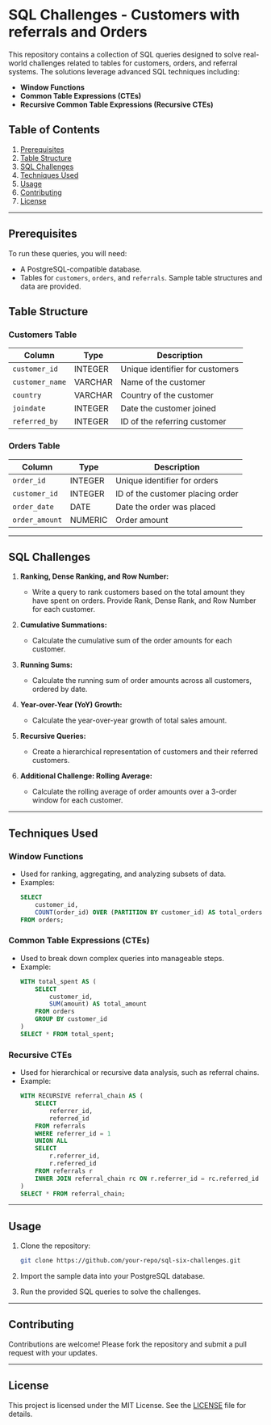 # SQL Challenges - Customers with referrals and Orders

This repository contains a collection of SQL queries designed to solve real-world challenges related to tables for customers, orders, and referral systems. The solutions leverage advanced SQL techniques including:

- **Window Functions**
- **Common Table Expressions (CTEs)**
- **Recursive Common Table Expressions (Recursive CTEs)**

## Table of Contents

1. [Prerequisites](#prerequisites)
2. [Table Structure](#table-structure)
3. [SQL Challenges](#sql-challenges)
4. [Techniques Used](#techniques-used)
5. [Usage](#usage)
6. [Contributing](#contributing)
7. [License](#license)

---

## Prerequisites

To run these queries, you will need:

- A PostgreSQL-compatible database.
- Tables for `customers`, `orders`, and `referrals`. Sample table structures and data are provided.

## Table Structure

### Customers Table

| Column           | Type        | Description                     |
|------------------|-------------|---------------------------------|
| `customer_id`    | INTEGER     | Unique identifier for customers |
| `customer_name`  | VARCHAR     | Name of the customer            |
| `country`        | VARCHAR     | Country of the customer         |
| `joindate   `    | INTEGER     | Date the customer joined    |
| `referred_by`    | INTEGER     | ID of the referring customer    |

### Orders Table

| Column         | Type        | Description                      |
|----------------|-------------|----------------------------------|
| `order_id`     | INTEGER     | Unique identifier for orders     |
| `customer_id`  | INTEGER     | ID of the customer placing order |
| `order_date`   | DATE        | Date the order was placed        |
| `order_amount` | NUMERIC     | Order amount                     |

---

## SQL Challenges

1. **Ranking, Dense Ranking, and Row Number:**
   - Write a query to rank customers based on the total amount they have spent on orders. Provide Rank, Dense Rank, and Row Number for each customer.

2. **Cumulative Summations:**
   - Calculate the cumulative sum of the order amounts for each customer.

3. **Running Sums:**
   - Calculate the running sum of order amounts across all customers, ordered by date.

4. **Year-over-Year (YoY) Growth:**
   - Calculate the year-over-year growth of total sales amount.

5. **Recursive Queries:**
   - Create a hierarchical representation of customers and their referred customers.

6. **Additional Challenge: Rolling Average:**
   - Calculate the rolling average of order amounts over a 3-order window for each customer.

---

## Techniques Used

### Window Functions

- Used for ranking, aggregating, and analyzing subsets of data.
- Examples:
  ```sql
  SELECT 
      customer_id, 
      COUNT(order_id) OVER (PARTITION BY customer_id) AS total_orders
  FROM orders;
  ```

### Common Table Expressions (CTEs)

- Used to break down complex queries into manageable steps.
- Example:
  ```sql
  WITH total_spent AS (
      SELECT 
          customer_id, 
          SUM(amount) AS total_amount
      FROM orders
      GROUP BY customer_id
  )
  SELECT * FROM total_spent;
  ```

### Recursive CTEs

- Used for hierarchical or recursive data analysis, such as referral chains.
- Example:
  ```sql
  WITH RECURSIVE referral_chain AS (
      SELECT 
          referrer_id, 
          referred_id
      FROM referrals
      WHERE referrer_id = 1
      UNION ALL
      SELECT 
          r.referrer_id, 
          r.referred_id
      FROM referrals r
      INNER JOIN referral_chain rc ON r.referrer_id = rc.referred_id
  )
  SELECT * FROM referral_chain;
  ```

---

## Usage

1. Clone the repository:
   ```bash
   git clone https://github.com/your-repo/sql-six-challenges.git
   ```

2. Import the sample data into your PostgreSQL database.

3. Run the provided SQL queries to solve the challenges.

---

## Contributing

Contributions are welcome! Please fork the repository and submit a pull request with your updates.

---

## License

This project is licensed under the MIT License. See the [LICENSE](LICENSE) file for details.
